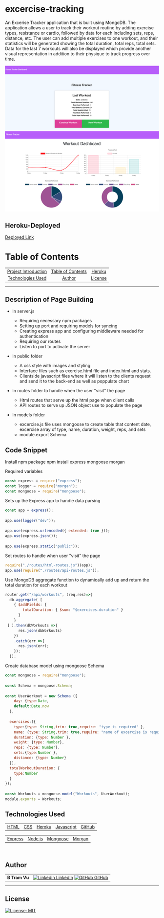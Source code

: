 # excercise-tracking
An Excerise Tracker application that is built using MongoDB. The application allows a user to track their workout routine by adding exercise types, resistance or cardio, followed by data for each including sets, reps, distance, etc. The user can add multiple exercises to one workout, and their statistics will be generated showing the total duration, total reps, total sets. Data for the last 7 workouts will also be displayed which provide another visual representation in addition to their physique to track progress over time.


![Site Picture](./public/lastworkout.png)
![Site Picture](./public/charts.png)


## Heroku-Deployed

[Deployed Link]()  

# Table of Contents 

| |||
|:-:|:-:|:-:|
|[Project Introduction](#excercise-tracking) | [Table of Contents](#table-of-contents) | [Heroku](#heroku-deployed) |  [Description of Page Building](#Description-of-Page-Building)| [Code Snippets](#code-snippet) 
| [Technologies Used](#Technologies-Used) |  [Author](#author) | [License](#License)

---


## Description of Page Building 
* In server.js
   <ul> 
  <li> Requiring necessary npm packages
  <li> Setting up port and requiring models for syncing
  <li> Creating express app and configuring middleware needed for authentication
  <li> Requiring our routes
  <li> Listen to port to activate the server 
  </li>
  </ul>

* In public folder
  <ul> 
  <li> A css style with images and styling
  <li> Interface files such as exercise.html file and index.html and stats.
  <li> Clientside javascript files where it will listen to the clients request and send it to the back-end as well as poppulate chart 
  </li>
   </ul>


* In routes folder to handle when the user "visit" the page
  <ul> 
  <li> Html routes that serve up the html page when client calls
  <li> API routes to serve up JSON object use to populate the page 
  </li>
  </ul>
* In models folder
  <ul> 
  <li> excercise.js file uses mongoose to create table that content date, excercise array of type, name, duration, weight, reps, and sets
  <li> module.export Schema 
  </li> 
  </ul>


## Code Snippet
Install npm package 
npm install express mongoose morgan 

Required variables 
``` Javascript
const express = require("express");
const logger = require("morgan");
const mongoose = require("mongoose");
```

Sets up the Express app to handle data parsing
``` Javascript
const app = express();

app.use(logger("dev"));

app.use(express.urlencoded({ extended: true }));
app.use(express.json());

app.use(express.static("public"));
```

Set routes to handle when user "visit" the page 
``` Javascript
require("./routes/html-routes.js")(app);
app.use(require("./routes/api-routes.js"));
```


Use MongoDB aggregate function to dynamically add up and return the total duration for each workout
``` Javascript 
router.get("/api/workouts", (req,res)=>{
  db.aggregate( [
    { $addFields: {
        totalDuration: { $sum: "$exercises.duration" } 
      }
    }
 ] ).then(dbWorkouts =>{
      res.json(dbWorkouts)
    })
    .catch(err =>{
      res.json(err);
    });
  });
```


Create database model using mongoose Schema 
``` Javascript 
const mongoose = require("mongoose");

const Schema = mongoose.Schema;

const UserWorkout = new Schema ({
    day: {type:Date,
    default:Date.now 
  },

  exercises:[{
    type:{type: String,trim: true,require: "type is required" },
    name: {type: String,trim: true,require: "name of excercise is required" ,
    duration: {type: Number },
    weight: {type: Number},
    reps: {type: Number},
    sets:{type:Number }, 
    distance: {type: Number}
  }],
  totalWorkoutDuration: {
    type:Number 
  }
});

const Workouts = mongoose.model("Workouts", UserWorkout);
module.exports = Workouts;
```
## Technologies Used

||||||
|:-:|:-:|:-:|:-:|:-:|
|[HTML](https://developer.mozilla.org/en-US/docs/Web/HTML) | [CSS](https://developer.mozilla.org/en-US/docs/Web/CSS) | [Heroku](https://heroku.com/) | [Javascript](https://developer.mozilla.org/en-US/docs/Web/JavaScript)  | [GitHub](https://github.com/)

|||||
|:-:|:-:|:-:|:-:|
|[Express](https://expressjs.com/) |[Node.js](https://nodejs.org/en/) | [Mongoose](https://mongoosejs.com/docs/defaults.html) | [Morgan](https://www.npmjs.com/package/morgan)


<br>

## Author

| | |
| --- | --- |
|**B Tram Vu**|[![Linkedin](https://i.stack.imgur.com/gVE0j.png) LinkedIn](https://www.linkedin.com/in/b-tram-vu/) [![GitHub](https://i.stack.imgur.com/tskMh.png) GitHub](https://github.com/vubao2303) | [![Portfolio](https://i.stack.imgur.com/gVE0j.png) Portfolio](https://www.linkedin.com/in/b-tram-vu-866250121/)


---

## License

[![License: MIT](https://img.shields.io/badge/License-MIT-yellow.svg)](https://opensource.org/licenses/MIT)

